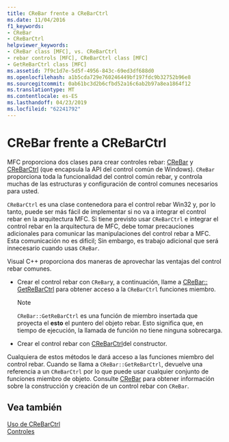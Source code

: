 ```yaml
---
title: CReBar frente a CReBarCtrl
ms.date: 11/04/2016
f1_keywords:
- CReBar
- CReBarCtrl
helpviewer_keywords:
- CReBar class [MFC], vs. CReBarCtrl
- rebar controls [MFC], CReBarCtrl class [MFC]
- GetReBarCtrl class [MFC]
ms.assetid: 7f9c1d7e-5d5f-4956-843c-69ed3df688d0
ms.openlocfilehash: a1b5cda729e760246449bf197fdc9b32752b96e8
ms.sourcegitcommit: 0ab61bc3d2b6cfbd52a16c6ab2b97a8ea1864f12
ms.translationtype: MT
ms.contentlocale: es-ES
ms.lasthandoff: 04/23/2019
ms.locfileid: "62241792"
---
```

# <a name="crebar-vs-crebarctrl"></a>CReBar frente a CReBarCtrl

MFC proporciona dos clases para crear controles rebar: [CReBar](../mfc/reference/crebar-class.md) y [CReBarCtrl](../mfc/reference/crebarctrl-class.md) (que encapsula la API del control común de Windows). `CReBar` proporciona toda la funcionalidad del control común rebar, y controla muchas de las estructuras y configuración de control comunes necesarios para usted.

`CReBarCtrl` es una clase contenedora para el control rebar Win32 y, por lo tanto, puede ser más fácil de implementar si no va a integrar el control rebar en la arquitectura MFC. Si tiene previsto usar `CReBarCtrl` e integrar el control rebar en la arquitectura de MFC, debe tomar precauciones adicionales para comunicar las manipulaciones del control rebar a MFC. Esta comunicación no es difícil; Sin embargo, es trabajo adicional que será innecesario cuando usas `CReBar`.

Visual C++ proporciona dos maneras de aprovechar las ventajas del control rebar comunes.

- Crear el control rebar con `CReBar`y, a continuación, llame a [CReBar:: GetReBarCtrl](../mfc/reference/crebar-class.md#getrebarctrl) para obtener acceso a la `CReBarCtrl` funciones miembro.

    > [!NOTE]
    >  `CReBar::GetReBarCtrl` es una función de miembro insertada que proyecta el **esto** el puntero del objeto rebar. Esto significa que, en tiempo de ejecución, la llamada de función no tiene ninguna sobrecarga.

- Crear el control rebar con [CReBarCtrl](../mfc/reference/crebarctrl-class.md)del constructor.

Cualquiera de estos métodos le dará acceso a las funciones miembro del control rebar. Cuando se llama a `CReBar::GetReBarCtrl`, devuelve una referencia a un `CReBarCtrl` por lo que puede usar cualquier conjunto de funciones miembro de objeto. Consulte [CReBar](../mfc/reference/crebar-class.md) para obtener información sobre la construcción y creación de un control rebar con `CReBar`.

## <a name="see-also"></a>Vea también

[Uso de CReBarCtrl](../mfc/using-crebarctrl.md)<br/>
[Controles](../mfc/controls-mfc.md)
